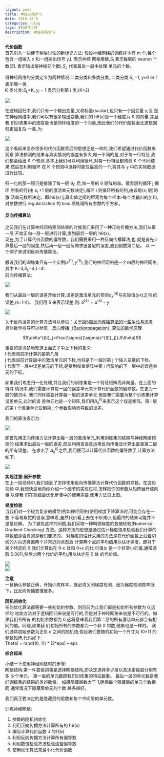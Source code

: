 ```yaml
---
layout: post
title: 神经网络学习
date: 2016-12-5
categories: blog
tags: [机器学习]
description: 神经网络学习
---
```


**代价函数**     
首先引入一些便于稍后讨论的新标记方法:
假设神经网络的训练样本有 m 个,每个包含一组输入 x 和一组输出信号 y,L 表示神经 网络层数,$S_l$ 表示每层的 neuron 个数($SL$ 表示输出层神经元个数),$S_L$ 代表最后一层中处理 单元的个数。

将神经网络的分类定义为两种情况:二类分类和多类分类, 二类分类:$S_L$=1, y=0 or 1 表示哪一类;     
K 类分类:$S_L$=K, $y_i$ = 1 表示分到第 i 类;(K>2)     

![](https://raw.githubusercontent.com/whuhan2013/myImage/master/machineLearning/class5/p1.png)   


在逻辑回归中,我们只有一个输出变量,又称标量(scalar),也只有一个因变量 y,但 是在神经网络中,我们可以有很多输出变量,我们的 hθ(x)是一个维度为 K 的向量,并且我 们训练集中的因变量也是同样维度的一个向量,因此我们的代价函数会比逻辑回归更加复杂 一些,为:

![](https://raw.githubusercontent.com/whuhan2013/myImage/master/machineLearning/class5/p2.png)   

这个看起来复杂很多的代价函数背后的思想还是一样的,我们希望通过代价函数来观察 算法预测的结果与真实情况的误差有多大,唯一不同的是,对于每一行特征,我们都会给出 K 个预测,基本上我们可以利用循环,对每一行特征都预测 K 个不同结果,然后在利用循环 在 K 个预测中选择可能性最高的一个,将其与 y 中的实际数据进行比较。

归一化的那一项只是排除了每一层 $θ_0$ 后,每一层的 θ 矩阵的和。最里层的循环 j 循环 所有的行(由 $s_l$ +1 层的激活单元数决定),循环 i 则循环所有的列,由该层($s_l$ 层)的激 活单元数所决定。即:hθ(x)与真实值之间的距离为每个样本-每个类输出的加和,对参数进行 regularization 的 bias 项处理所有参数的平方和。

#### 反向传播算法        
之前我们在计算神经网络预测结果的时候我们采用了一种正向传播方法,我们从第一层 开始正向一层一层进行计算,直到最后一层的 hθ(x)。     
现在,为了计算代价函数的偏导数，我们需要采用一种反向传播算法,也
就是首先计算最后一层的误差,然后再一层一层反向求出各层的误差,直到倒数第二层。 以 一个例子来说明反向传播算法。      

假设我们的训练集只有一个实例$(x^{(1)},y^{(1)})$,我们的神经网络是一个四层的神经网络, 其中 K=4,$S_L$=4,L=4:      
前向传播算法:        

![](https://raw.githubusercontent.com/whuhan2013/myImage/master/machineLearning/class5/p3.png)   

我们从最后一层的误差开始计算,误差是激活单元的预测$a^{(4)}_k$与实际值(yk)之间 的误差,(k=1:K)。
我们用 δ 来表示误差,则: $δ^{(4)}=a^{(4)}-y$     

![](https://raw.githubusercontent.com/whuhan2013/myImage/master/machineLearning/class5/p4.png)  

关于反向误差的计算方法可以参见：[关于第5周反向传播算法的一些争论与思考](http://mooc.guokr.com/note/16702/)      
具体数学推导可以参见：[反向传播（Backpropagation）算法的数学原理](https://my.oschina.net/findbill/blog/529001) 

$$\delta^{(l)}_j=\frac{\sigma}{\sigma(z^{(l)}_j)}J(\theta)$$

重要的是清楚地知道上面式子中上下标的含义:       
l 代表目前所计算的是第几层                                       
j 代表目前计算层中的激活单元的下标,也将是下一层的第 j 个输入变量的下标。      
i 代表下一层中误差单元的下标,是受到权重矩阵中第 i 行影响的下一层中的误差单元的下标。         

如果我们考虑归一化处理,并且我们的训练集是一个特征矩阵而非向量。在上面的特殊
情况中,我们需要计算每一层的误差单元来计算代价函数的偏导数。在更为一般的情况中, 我们同样需要计算每一层的误差单元,但是我们需要为整个训练集计算误差单元,此时的误
差单元也是一个矩阵,我们用$\Delta^{(l)}_{ij}$来表示这个误差矩阵。第 l 层的第 i 个激活单元受到第 j 个参数影响而导致的误差。

我们的算法表示为:       

![](https://raw.githubusercontent.com/whuhan2013/myImage/master/machineLearning/class5/p5.png) 

即首先用正向传播方法计算出每一层的激活单元,利用训练集的结果与神经网络预测的 结果求出最后一层的误差,然后利用该误差运用反向传播法计算出直至第二层的所有误差。
在求出了 $\Delta^{(l)}_{ij}$之后,我们便可以计算代价函数的偏导数了,计算方法如下:

![](https://raw.githubusercontent.com/whuhan2013/myImage/master/machineLearning/class5/p6.png) 

**实现注意:展开参数**         
在上一段视频中,我们谈到了怎样使用反向传播算法计算代价函数的导数。在这段视频 中,我想快速地向你介绍一个细节的实现过程,怎样把你的参数从矩阵展开成向量,以便我 们在高级最优化步骤中的使用需要,使用方法见上图。    

**梯度检验**       
当我们对一个较为复杂的模型(例如神经网络)使用梯度下降算法时,可能会存在一些 不容易察觉的错误,意味着,虽然代价看上去在不断减小,但最终的结果可能并不是最优解。
为了避免这样的问题,我们采取一种叫做梯度的数值检验(Numerical Gradient Checking) 方法。这种方法的思想是通过估计梯度值来检验我们计算的导数值是否真的是我们要求的。
对梯度的估计采用的方法是在代价函数上沿着切线的方向选择离两个非常近的点然后 计算两个点的平均值用以估计梯度。即对于某个特定的 θ,我们计算出在 θ-ε 处和 θ+ε 的代 价值(ε 是一个非常小的值,通常选取 0.001),然后求两个代价的平均,用以估计在 θ 处 的代价值。

![](https://raw.githubusercontent.com/whuhan2013/myImage/master/machineLearning/class5/p7.png)    
![](https://raw.githubusercontent.com/whuhan2013/myImage/master/machineLearning/class5/p8.png)    

**注意**      
一旦确认参数正确，开始训练样本，就必须关闭梯度检测，因为梯度检测效率低下，比反向传播要慢很多。     

**随机初始化**       
任何优化算法都需要一些初始的参数。到目前为止我们都是初始所有参数为 0,这样的 初始方法对于逻辑回归来说是可行的,但是对于神经网络来说是不可行的。如果我们令所有 的初始参数都为 0,这将意味着我们第二层的所有激活单元都会有相同的值。同理,如果我 们初始所有的参数都为一个非 0 的数,结果也是一样的。
我们通常初始参数为正负 ε 之间的随机值,假设我们要随机初始一个尺寸为 10×11 的
参数矩阵,代码如下:                       
Theta1 = rand(10, 11) * (2*eps) – eps      

**综合起来**       

小结一下使用神经网络时的步骤:    
网络结构:第一件要做的事是选择网络结构,即决定选择多少层以及决定每层分别有多 少个单元。
第一层的单元数即我们训练集的特征数量。 最后一层的单元数是我们训练集的结果的类的数量。
如果隐藏层数大于 1,确保每个隐藏层的单元个数相同,通常情况下隐藏层单元的个数
越多越好。

我们真正要决定的是隐藏层的层数和每个中间层的单元数。

训练神经网络:     
1. 参数的随机初始化               
2. 利用正向传播方法计算所有的 hθ(x)     
3. 编写计算代价函数 J 的代码       
4. 利用反向传播方法计算所有偏导数        
5. 利用数值检验方法检验这些偏导数     
6. 使用优化算法来最小化代价函数     
    




